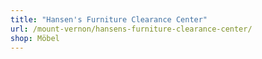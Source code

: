 ```yaml
---
title: "Hansen's Furniture Clearance Center"
url: /mount-vernon/hansens-furniture-clearance-center/
shop: Möbel
---
```

